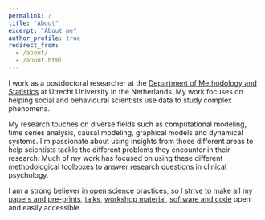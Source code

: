 ```yaml
---
permalink: /
title: "About"
excerpt: "About me"
author_profile: true
redirect_from: 
  - /about/
  - /about.html
---
```



I work as a postdoctoral researcher at the [Department of Methodology and Statistics](https://www.uu.nl/en/organisation/methodology-and-statistics) at Utrecht University in the Netherlands. My work focuses on helping social and behavioural scientists use data to study complex phenomena.

My research touches on diverse fields such as computational modeling, time series analysis, causal modeling, graphical models and dynamical systems. I'm passionate about using insights from those different areas to help scientists tackle the different problems they encounter in their research: Much of my work has focused on using these different methodological toolboxes to answer research questions in clinical psychology. 

I am a strong believer in open science practices, so I strive to make all my [papers and pre-prints](https://oisinryan.org/pulications), [talks](https://oisinryan.org/talks), [workshop material](https://oisinryan.org/workshops), [software and code](https://oisinryan.org/code) open and easily accessible.
